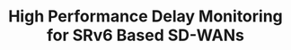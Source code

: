 ---
title: "High Performance Delay Monitoring for SRv6 Based SD-WANs"
authors: Carmine Scarpitta, Giulio Sidoretti, Andrea Mayer, Stefano Salsano, Ahmed Abdelsalam, Clarence Filsfils
publisher: arXiv
month: 1
year: 2023
doi: 
eurl: https://arxiv.org/pdf/2212.12627v2.pdf
---